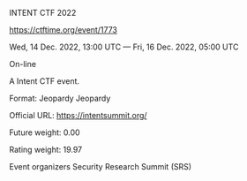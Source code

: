 INTENT CTF 2022

https://ctftime.org/event/1773

Wed, 14 Dec. 2022, 13:00 UTC — Fri, 16 Dec. 2022, 05:00 UTC 

On-line

A Intent CTF event.

Format: Jeopardy Jeopardy

Official URL: https://intentsummit.org/

Future weight: 0.00 

Rating weight: 19.97 

Event organizers 
Security Research Summit (SRS)
